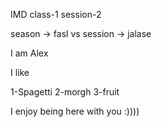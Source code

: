 <!-- @format -->

IMD class-1 session-2

season -> fasl
vs
session -> jalase

I am Alex

I like

1-Spagetti
2-morgh
3-fruit

I enjoy being here with you :))))
